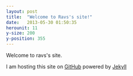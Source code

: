 ```yaml
---
layout: post
title:  "Welcome to Ravs's site!"
date:   2013-05-30 01:50:35
herounit: 11
y-size: 200
y-position: 355
---
```


Welcome to ravs's site.

I am hosting this site on [GitHub][github] powered by [Jekyll][jekyll]

[jekyll]:    http://jekyllrb.com
[github]:	 https://github.com
